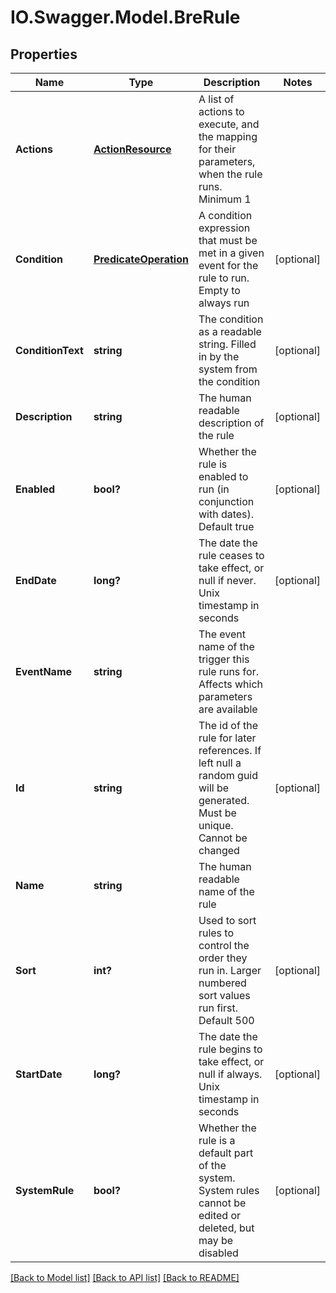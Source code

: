 # IO.Swagger.Model.BreRule
## Properties

Name | Type | Description | Notes
------------ | ------------- | ------------- | -------------
**Actions** | [**ActionResource**](ActionResource.md) | A list of actions to execute, and the mapping for their parameters, when the rule runs. Minimum 1 | 
**Condition** | [**PredicateOperation**](PredicateOperation.md) | A condition expression that must be met in a given event for the rule to run. Empty to always run | [optional] 
**ConditionText** | **string** | The condition as a readable string. Filled in by the system from the condition | [optional] 
**Description** | **string** | The human readable description of the rule | [optional] 
**Enabled** | **bool?** | Whether the rule is enabled to run (in conjunction with dates). Default true | [optional] 
**EndDate** | **long?** | The date the rule ceases to take effect, or null if never. Unix timestamp in seconds | [optional] 
**EventName** | **string** | The event name of the trigger this rule runs for. Affects which parameters are available | 
**Id** | **string** | The id of the rule for later references. If left null a random guid will be generated. Must be unique. Cannot be changed | [optional] 
**Name** | **string** | The human readable name of the rule | 
**Sort** | **int?** | Used to sort rules to control the order they run in. Larger numbered sort values run first.  Default 500 | [optional] 
**StartDate** | **long?** | The date the rule begins to take effect, or null if always. Unix timestamp in seconds | [optional] 
**SystemRule** | **bool?** | Whether the rule is a default part of the system. System rules cannot be edited or deleted, but may be disabled | [optional] 

[[Back to Model list]](../README.md#documentation-for-models) [[Back to API list]](../README.md#documentation-for-api-endpoints) [[Back to README]](../README.md)

